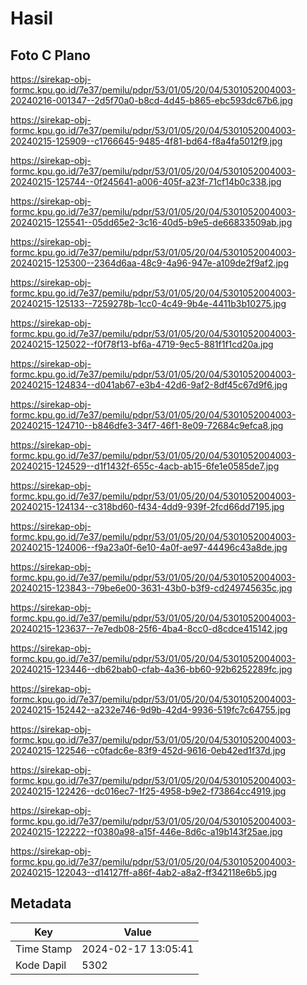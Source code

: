 # Hasil

## Foto C Plano

https://sirekap-obj-formc.kpu.go.id/7e37/pemilu/pdpr/53/01/05/20/04/5301052004003-20240216-001347--2d5f70a0-b8cd-4d45-b865-ebc593dc67b6.jpg

https://sirekap-obj-formc.kpu.go.id/7e37/pemilu/pdpr/53/01/05/20/04/5301052004003-20240215-125909--c1766645-9485-4f81-bd64-f8a4fa5012f9.jpg

https://sirekap-obj-formc.kpu.go.id/7e37/pemilu/pdpr/53/01/05/20/04/5301052004003-20240215-125744--0f245641-a006-405f-a23f-71cf14b0c338.jpg

https://sirekap-obj-formc.kpu.go.id/7e37/pemilu/pdpr/53/01/05/20/04/5301052004003-20240215-125541--05dd65e2-3c16-40d5-b9e5-de66833509ab.jpg

https://sirekap-obj-formc.kpu.go.id/7e37/pemilu/pdpr/53/01/05/20/04/5301052004003-20240215-125300--2364d6aa-48c9-4a96-947e-a109de2f9af2.jpg

https://sirekap-obj-formc.kpu.go.id/7e37/pemilu/pdpr/53/01/05/20/04/5301052004003-20240215-125133--7259278b-1cc0-4c49-9b4e-4411b3b10275.jpg

https://sirekap-obj-formc.kpu.go.id/7e37/pemilu/pdpr/53/01/05/20/04/5301052004003-20240215-125022--f0f78f13-bf6a-4719-9ec5-881f1f1cd20a.jpg

https://sirekap-obj-formc.kpu.go.id/7e37/pemilu/pdpr/53/01/05/20/04/5301052004003-20240215-124834--d041ab67-e3b4-42d6-9af2-8df45c67d9f6.jpg

https://sirekap-obj-formc.kpu.go.id/7e37/pemilu/pdpr/53/01/05/20/04/5301052004003-20240215-124710--b846dfe3-34f7-46f1-8e09-72684c9efca8.jpg

https://sirekap-obj-formc.kpu.go.id/7e37/pemilu/pdpr/53/01/05/20/04/5301052004003-20240215-124529--d1f1432f-655c-4acb-ab15-6fe1e0585de7.jpg

https://sirekap-obj-formc.kpu.go.id/7e37/pemilu/pdpr/53/01/05/20/04/5301052004003-20240215-124134--c318bd60-f434-4dd9-939f-2fcd66dd7195.jpg

https://sirekap-obj-formc.kpu.go.id/7e37/pemilu/pdpr/53/01/05/20/04/5301052004003-20240215-124006--f9a23a0f-6e10-4a0f-ae97-44496c43a8de.jpg

https://sirekap-obj-formc.kpu.go.id/7e37/pemilu/pdpr/53/01/05/20/04/5301052004003-20240215-123843--79be6e00-3631-43b0-b3f9-cd249745635c.jpg

https://sirekap-obj-formc.kpu.go.id/7e37/pemilu/pdpr/53/01/05/20/04/5301052004003-20240215-123637--7e7edb08-25f6-4ba4-8cc0-d8cdce415142.jpg

https://sirekap-obj-formc.kpu.go.id/7e37/pemilu/pdpr/53/01/05/20/04/5301052004003-20240215-123446--db62bab0-cfab-4a36-bb60-92b6252289fc.jpg

https://sirekap-obj-formc.kpu.go.id/7e37/pemilu/pdpr/53/01/05/20/04/5301052004003-20240215-152442--a232e746-9d9b-42d4-9936-519fc7c64755.jpg

https://sirekap-obj-formc.kpu.go.id/7e37/pemilu/pdpr/53/01/05/20/04/5301052004003-20240215-122546--c0fadc6e-83f9-452d-9616-0eb42ed1f37d.jpg

https://sirekap-obj-formc.kpu.go.id/7e37/pemilu/pdpr/53/01/05/20/04/5301052004003-20240215-122426--dc016ec7-1f25-4958-b9e2-f73864cc4919.jpg

https://sirekap-obj-formc.kpu.go.id/7e37/pemilu/pdpr/53/01/05/20/04/5301052004003-20240215-122222--f0380a98-a15f-446e-8d6c-a19b143f25ae.jpg

https://sirekap-obj-formc.kpu.go.id/7e37/pemilu/pdpr/53/01/05/20/04/5301052004003-20240215-122043--d14127ff-a86f-4ab2-a8a2-ff342118e6b5.jpg


## Metadata

| Key        | Value               |
| ---------- | ------------------- |
| Time Stamp | 2024-02-17 13:05:41 |
| Kode Dapil | 5302                |



